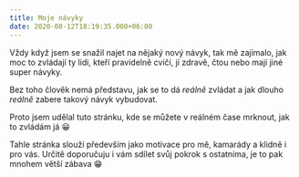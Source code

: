 ```yaml
---
title: Moje návyky
date: 2020-08-12T18:19:35.000+06:00
---
```


Vždy když jsem se snažil najet na nějaký nový návyk, tak mě zajímalo, jak moc to zvládají ty lidi, kteří pravidelně cvičí, jí zdravě, čtou nebo mají jiné super návyky. 

Bez toho člověk nemá představu, jak se to dá _reálně_ zvládat a jak dlouho _reálně_ zabere takový návyk vybudovat.

Proto jsem udělal tuto stránku, kde se můžete v reálném čase mrknout, jak to zvládám já 😀

Tahle stránka slouží především jako motivace pro mě, kamarády a klidně i pro vás. Určitě doporučuju i vám sdílet svůj pokrok s ostatníma, je to pak mnohem větší zábava 😁
